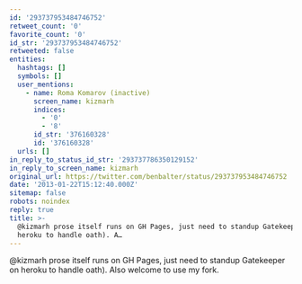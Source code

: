 ```yaml
---
id: '293737953484746752'
retweet_count: '0'
favorite_count: '0'
id_str: '293737953484746752'
retweeted: false
entities:
  hashtags: []
  symbols: []
  user_mentions:
    - name: Roma Komarov (inactive)
      screen_name: kizmarh
      indices:
        - '0'
        - '8'
      id_str: '376160328'
      id: '376160328'
  urls: []
in_reply_to_status_id_str: '293737786350129152'
in_reply_to_screen_name: kizmarh
original_url: https://twitter.com/benbalter/status/293737953484746752
date: '2013-01-22T15:12:40.000Z'
sitemap: false
robots: noindex
reply: true
title: >-
  @kizmarh prose itself runs on GH Pages, just need to standup Gatekeeper on
  heroku to handle oath). A…
---
```


@kizmarh prose itself runs on GH Pages, just need to standup Gatekeeper on heroku to handle oath). Also welcome to use my fork.